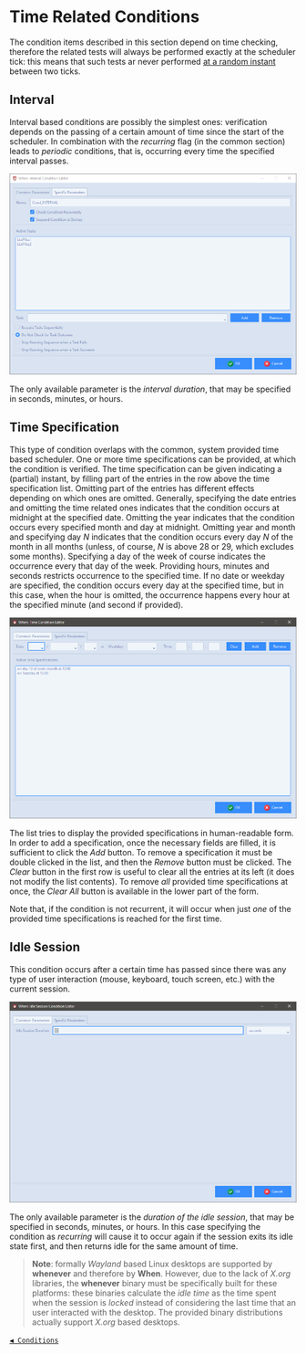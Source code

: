 # Time Related Conditions

The condition items described in this section depend on time checking, therefore the related tests will always be performed exactly at the scheduler tick: this means that such tests ar never performed [at a random instant](cfgform.md#modify-scheduler-parameters) between two ticks.


## Interval

Interval based conditions are possibly the simplest ones: verification depends on the passing of a certain amount of time since the start of the scheduler. In combination with the _recurring_ flag (in the common section) leads to _periodic_ conditions, that is, occurring every time the specified interval passes.

![WhenCondInterval](graphics/when-cond-interval.png)

The only available parameter is the _interval duration_, that may be specified in seconds, minutes, or hours.


## Time Specification

This type of condition overlaps with the common, system provided time based scheduler. One or more time specifications can be provided, at which the condition is verified. The time specification can be given indicating a (partial) instant, by filling part of the entries in the row above the time specification list. Omitting part of the entries has different effects depending on which ones are omitted. Generally, specifying the date entries and omitting the time related ones indicates that the condition occurs at midnight at the specified date. Omitting the year indicates that the condition occurs every specified month and day at midnight. Omitting year and month and specifying day _N_ indicates that the condition occurs every day _N_ of the month in all months (unless, of course, _N_ is above 28 or 29, which excludes some months). Specifying a day of the week of course indicates the occurrence every that day of the week. Providing hours, minutes and seconds restricts occurrence to the specified time. If no date or weekday are specified, the condition occurs every day at the specified time, but in this case, when the hour is omitted, the occurrence happens every hour at the specified minute (and second if provided).

![WhenCondTime](graphics/when-cond-time.png)

The list tries to display the provided specifications in human-readable form. In order to add a specification, once the necessary fields are filled, it is sufficient to click the _Add_ button. To remove a specification it must be double clicked in the list, and then the _Remove_ button must be clicked. The _Clear_ button in the first row is useful to clear all the entries at its left (it does not modify the list contents). To remove _all_ provided time specifications at once, the _Clear All_ button is available in the lower part of the form.

Note that, if the condition is not recurrent, it will occur when just _one_ of the provided time specifications is reached for the first time.


## Idle Session

This condition occurs after a certain time has passed since there was any type of user interaction (mouse, keyboard, touch screen, etc.) with the current session.

![WhenCondIdle](graphics/when-cond-idle.png)

The only available parameter is the _duration of the idle session_, that may be specified in seconds, minutes, or hours. In this case specifying the condition as _recurring_ will cause it to occur again if the session exits its idle state first, and then returns idle for the same amount of time.

> **Note**: formally _Wayland_ based Linux desktops are supported by **whenever** and therefore by **When**. However, due to the lack of _X.org_ libraries, the **whenever** binary must be specifically built for these platforms: these binaries calculate the _idle time_ as the time spent when the session is _locked_ instead of considering the last time that an user interacted with the desktop. The provided binary distributions actually support _X.org_ based desktops.


[`◀ Conditions`](conditions.md)
